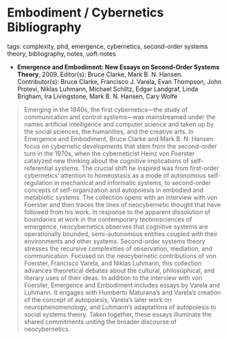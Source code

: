 # Embodiment / Cybernetics Bibliography

tags: complexity,  phd, emergence, cybernetics, second-order systems theory, bibliography, notes, uoft-notes

* **Emergence and Embodiment: New Essays on Second-Order Systems Theory**, 2009. Editor(s): Bruce Clarke, Mark B. N. Hansen. Contributor(s): Bruce Clarke, Francisco J. Varela, Evan Thompson, John Protevi, Niklas Luhmann, Michael Schiltz, Edgar Landgraf, Linda Brigham, Ira Livingstone, Mark B. N. Hansen, Cary Wolfe

> Emerging in the 1940s, the first cybernetics—the study of communication and control systems—was mainstreamed under the names artificial intelligence and computer science and taken up by the social sciences, the humanities, and the creative arts. In Emergence and Embodiment, Bruce Clarke and Mark B. N. Hansen focus on cybernetic developments that stem from the second-order turn in the 1970s, when the cyberneticist Heinz von Foerster catalyzed new thinking about the cognitive implications of self-referential systems. The crucial shift he inspired was from first-order cybernetics’ attention to homeostasis as a mode of autonomous self-regulation in mechanical and informatic systems, to second-order concepts of self-organization and autopoiesis in embodied and metabiotic systems. The collection opens with an interview with von Foerster and then traces the lines of neocybernetic thought that have followed from his work. In response to the apparent dissolution of boundaries at work in the contemporary technosciences of emergence, neocybernetics observes that cognitive systems are operationally bounded, semi-autonomous entities coupled with their environments and other systems. Second-order systems theory stresses the recursive complexities of observation, mediation, and communication. Focused on the neocybernetic contributions of von Foerster, Francisco Varela, and Niklas Luhmann, this collection advances theoretical debates about the cultural, philosophical, and literary uses of their ideas. In addition to the interview with von Foerster, Emergence and Embodiment includes essays by Varela and Luhmann. It engages with Humberto Maturana’s and Varela’s creation of the concept of autopoiesis, Varela’s later work on neurophenomenology, and Luhmann’s adaptations of autopoiesis to social systems theory. Taken together, these essays illuminate the shared commitments uniting the broader discourse of neocybernetics.
